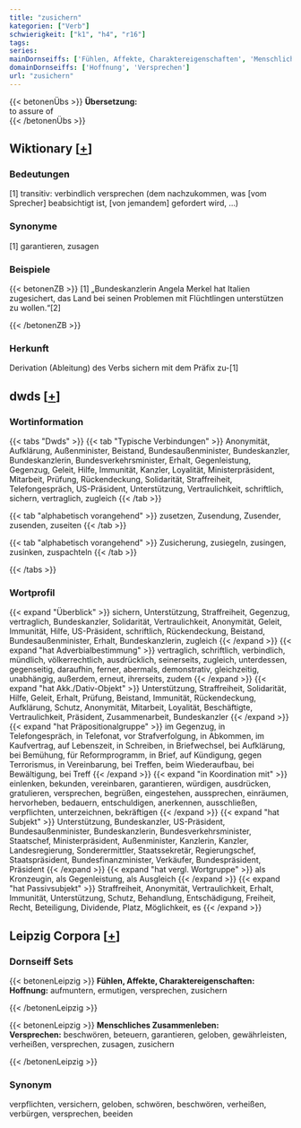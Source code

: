 ```yaml
---
title: "zusichern"
kategorien: ["Verb"]
schwierigkeit: ["k1", "h4", "r16"]
tags:
series:
mainDornseiffs: ['Fühlen, Affekte, Charaktereigenschaften', 'Menschliches Zusammenleben']
domainDornseiffs: ['Hoffnung', 'Versprechen']
url: "zusichern"
---
```


{{< betonenÜbs >}}
**Übersetzung:**  
to assure of  
{{< /betonenÜbs >}}

## Wiktionary [[+](https://de.wiktionary.org/wiki/zusichern)]

### Bedeutungen
[1] transitiv: verbindlich versprechen (dem nachzukommen, was [vom Sprecher] beabsichtigt ist, [von jemandem] gefordert wird, …)  

### Synonyme
[1] garantieren, zusagen  

### Beispiele
{{< betonenZB >}}
[1] „Bundeskanzlerin Angela Merkel hat Italien zugesichert, das Land bei seinen Problemen mit Flüchtlingen unterstützen zu wollen.“[2]  

{{< /betonenZB >}}
### Herkunft
Derivation (Ableitung) des Verbs sichern mit dem Präfix zu-[1]  



## dwds [[+](https://www.dwds.de/wb/zusichern)]

### Wortinformation
{{< tabs "Dwds" >}}
{{< tab "Typische Verbindungen" >}}
Anonymität, Aufklärung, Außenminister, Beistand, Bundesaußenminister, Bundeskanzler, Bundeskanzlerin, Bundesverkehrsminister, Erhalt, Gegenleistung, Gegenzug, Geleit, Hilfe, Immunität, Kanzler, Loyalität, Ministerpräsident, Mitarbeit, Prüfung, Rückendeckung, Solidarität, Straffreiheit, Telefongespräch, US-Präsident, Unterstützung, Vertraulichkeit, schriftlich, sichern, vertraglich, zugleich
{{< /tab >}}

{{< tab "alphabetisch vorangehend" >}}
zusetzen, Zusendung, Zusender, zusenden, zuseiten
{{< /tab >}}

{{< tab "alphabetisch vorangehend" >}}
Zusicherung, zusiegeln, zusingen, zusinken, zuspachteln
{{< /tab >}}

{{< /tabs >}}

### Wortprofil
{{< expand "Überblick" >}} sichern, Unterstützung, Straffreiheit, Gegenzug, vertraglich, Bundeskanzler, Solidarität, Vertraulichkeit, Anonymität, Geleit, Immunität, Hilfe, US-Präsident, schriftlich, Rückendeckung, Beistand, Bundesaußenminister, Erhalt, Bundeskanzlerin, zugleich {{< /expand >}}
{{< expand "hat Adverbialbestimmung" >}} vertraglich, schriftlich, verbindlich, mündlich, völkerrechtlich, ausdrücklich, seinerseits, zugleich, unterdessen, gegenseitig, daraufhin, ferner, abermals, demonstrativ, gleichzeitig, unabhängig, außerdem, erneut, ihrerseits, zudem {{< /expand >}}
{{< expand "hat Akk./Dativ-Objekt" >}} Unterstützung, Straffreiheit, Solidarität, Hilfe, Geleit, Erhalt, Prüfung, Beistand, Immunität, Rückendeckung, Aufklärung, Schutz, Anonymität, Mitarbeit, Loyalität, Beschäftigte, Vertraulichkeit, Präsident, Zusammenarbeit, Bundeskanzler {{< /expand >}}
{{< expand "hat Präpositionalgruppe" >}} im Gegenzug, in Telefongespräch, in Telefonat, vor Strafverfolgung, in Abkommen, im Kaufvertrag, auf Lebenszeit, in Schreiben, in Briefwechsel, bei Aufklärung, bei Bemühung, für Reformprogramm, in Brief, auf Kündigung, gegen Terrorismus, in Vereinbarung, bei Treffen, beim Wiederaufbau, bei Bewältigung, bei Treff {{< /expand >}}
{{< expand "in Koordination mit" >}} einlenken, bekunden, vereinbaren, garantieren, würdigen, ausdrücken, gratulieren, versprechen, begrüßen, eingestehen, aussprechen, einräumen, hervorheben, bedauern, entschuldigen, anerkennen, ausschließen, verpflichten, unterzeichnen, bekräftigen {{< /expand >}}
{{< expand "hat Subjekt" >}} Unterstützung, Bundeskanzler, US-Präsident, Bundesaußenminister, Bundeskanzlerin, Bundesverkehrsminister, Staatschef, Ministerpräsident, Außenminister, Kanzlerin, Kanzler, Landesregierung, Sonderermittler, Staatssekretär, Regierungschef, Staatspräsident, Bundesfinanzminister, Verkäufer, Bundespräsident, Präsident {{< /expand >}}
{{< expand "hat vergl. Wortgruppe" >}} als Kronzeugin, als Gegenleistung, als Ausgleich {{< /expand >}}
{{< expand "hat Passivsubjekt" >}} Straffreiheit, Anonymität, Vertraulichkeit, Erhalt, Immunität, Unterstützung, Schutz, Behandlung, Entschädigung, Freiheit, Recht, Beteiligung, Dividende, Platz, Möglichkeit, es {{< /expand >}}

## Leipzig Corpora [[+](https://corpora.uni-leipzig.de/en/res?word=zusichern&corpusId=deu_newscrawl-public_2018)]

### Dornseiff Sets
{{< betonenLeipzig >}}
**Fühlen, Affekte, Charaktereigenschaften:**  
**Hoffnung:** aufmuntern, ermutigen, versprechen, zusichern  

{{< /betonenLeipzig >}}


{{< betonenLeipzig >}}
**Menschliches Zusammenleben:**  
**Versprechen:** beschwören, beteuern, garantieren, geloben, gewährleisten, verheißen, versprechen, zusagen, zusichern  

{{< /betonenLeipzig >}}

### Synonym
verpflichten, versichern, geloben, schwören, beschwören, verheißen, verbürgen, versprechen, beeiden

